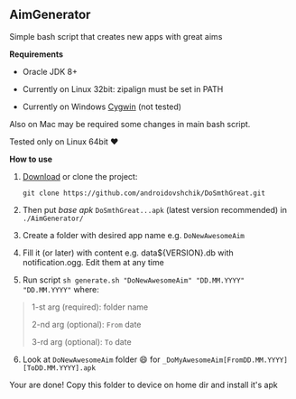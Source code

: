## AimGenerator

Simple bash script that creates new apps with great aims

**Requirements**

* Oracle JDK 8+

* Currently on Linux 32bit: zipalign must be set in PATH

* Currently on Windows [Cygwin](https://www.cygwin.com/) (not tested)

Also on Mac may be required some changes in main bash script.

Tested only on Linux 64bit :heart:

**How to use**

 1. [Download][1] or clone the project:

    `git clone https://github.com/androidovshchik/DoSmthGreat.git`

 2. Then put *base apk* `DoSmthGreat...apk` (latest version recommended) in `./AimGenerator/`

 3. Create a folder with desired app name e.g. `DoNewAwesomeAim`

 4. Fill it (or later) with content e.g. data${VERSION}.db with notification.ogg. Edit them at any time

 5. Run script `sh generate.sh "DoNewAwesomeAim" "DD.MM.YYYY" "DD.MM.YYYY"` where:

> 1-st arg (required): folder name
>
> 2-nd arg (optional): `From` date
>
> 3-rd arg (optional): `To` date

 6. Look at `DoNewAwesomeAim` folder :smile: for `_DoMyAwesomeAim[FromDD.MM.YYYY][ToDD.MM.YYYY].apk`

 Your are done! Copy this folder to device on home dir and install it's apk

[1]: https://github.com/androidovshchik/DoSmthGreat/archive/master.zip

